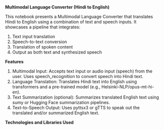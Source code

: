 **Multimodal Language Converter (Hindi to English)**

This notebook presents a Multimodal Language Converter that translates Hindi to English using a combination of text and speech inputs. It showcases a pipeline that integrates:
1. Text input translation
2. Speech-to-text conversion
3. Translation of spoken content
4. Output as both text and synthesized speech

**Features**
1. Multimodal Input:
Accepts text input or audio input (speech) from the user.
Uses speech_recognition to convert speech into Hindi text.
2. Language Translation:
Translates Hindi text into English using transformers and a pre-trained model (e.g., Helsinki-NLP/opus-mt-hi-en).
3. Text Summarization (optional):
Summarizes translated English text using sumy or Hugging Face summarization pipelines.
4. Text-to-Speech Output:
Uses pyttsx3 or gTTS to speak out the translated and/or summarized English text.

**Technologies and Libraries Used**
